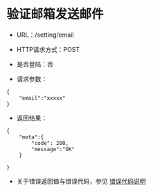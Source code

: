 # 验证邮箱发送邮件

- URL：/setting/email 

- HTTP请求方式：POST

- 是否登陆：否

- 请求参数：

```
{
    "email":"xxxxx"
}
```

- 返回结果：

```
{
    "meta":{
        "code": 200,
        "message":"OK"
    } 
    
}
```

- 关于错误返回值与错误代码，参见 [错误代码说明](../README.md)